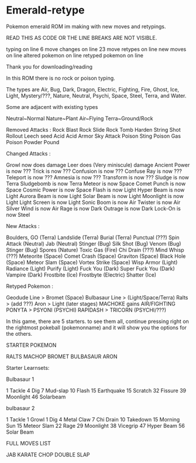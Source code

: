 # Emerald-retype
Pokemon emerald ROM im making with new moves and retypings. 

READ THIS AS CODE OR THE LINE BREAKS ARE NOT VISIBLE.


typing on line 6
move changes on line 23
move retypes on line
new moves on line
altered pokemon on line
retyped pokemon on line



Thank you for downloading/reading

In this ROM there is no rock or poison typing.

The types are Air, Bug, Dark, Dragon, Electric, Fighting, Fire, Ghost, Ice, Light, Mystery/???, Nature, Neutral, Psychi, Space, Steel, Terra, and Water.


Some are adjacent with existing types

Neutral~Normal
Nature~Plant
Air~Flying
Terra~Ground/Rock

Removed Attacks :
Rock Blast
Rock Slide
Rock Tomb
Harden
String Shot
Rollout
Leech seed
Acid
Acid Armor
Sky Attack
Poison Sting
Poison Gas
Poison Powder
Pound

Changed Attacks :

Growl now does damage
Leer does (Very miniscule) damage
Ancient Power is now ???
Trick is now ???
Confusion is now ???
Confuse Ray is now ???
Teleport is now ???
Amnesia is now ???
Transform is now ???
Sludge is now Terra
Sludgebomb is now Terra
Meteor is now Space
Comet Punch is now Space
Cosmic Power is now Space
Flash is now Light
Hyper Beam is now Light
Aurora Beam is now Light
Solar Beam is now Light
Moonlight is now Light
Light Screen is now Light
Sonic Boom is now Air
Twister is now Air
Silver Wind is now Air
Rage is now Dark
Outrage is now Dark
Lock-On is now Steel

New Attacks :

Boulders, GO (Terra)
Landslide (Terra)
Burial  (Terra)
Punctual (???)
Spin Attack (Neutral)
Jab (Neutral)
Stinger (Bug)
Silk Shot (Bug)
Venom (Bug)
Stinger (Bug)
Spores (Nature)
Toxic Gas (Fire)
Chi Drain (???)
Mind Whisp (???)
Meteorite (Space)
Comet Crash (Space)
Graviton (Space)
Black Hole (Space)
Meteor Slam (Space)
Vortex Strike (Space)
Wisp Armor (Light)
Radiance (Light)
Purify (Light)
Fuck You (Dark)
Super Fuck You (Dark)
Vampire (Dark)
Frostbite (Ice)
Frostbyte (Electric)
Shatter (Ice)

Retyped Pokemon : 

Geodude Line > Bromet (Space)
Bulbasaur Line > (Light/Space/Terra)
Ralts > (add ???)
Aron > Light (later stages)
MACHOKE gains AIR/FIGHTING
PONYTA > PSYONI (PSYCHI)
RAPIDASH > TRICORN (PSYCHI/???)

In this game, there are 5 starters. to see them all, continue pressing right on the rightmost pokeball (pokemonname) and it will show you the options for the others.

STARTER POKEMON

RALTS
MACHOP
BROMET
BULBASAUR
ARON


Starter Learnsets:


Bulbasaur 1

1 Tackle
4 Dig
7 Mud-slap
10 Flash
15 Earthquake
15 Scratch
32 Fissure
39 Moonlight
46 Solarbeam

bulbasaur 2

1 Tackle
1 Growl
1 Dig
4 Metal Claw
7 Chi Drain
10 Takedown
15 Morning Sun
15 Meteor Slam
22 Rage
29 Moonlight
38 Vicegrip
47 Hyper Beam
56 Solar Beam




FULL MOVES LIST

JAB
KARATE CHOP 
DOUBLE SLAP


